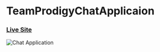 # TeamProdigyChatApplicaion

### [Live Site](https://team-prodigy-chat.netlify.app/)

![Chat Application](https://i.ibb.co/vDhx8Md/Whats-App-Image-2021-01-26-at-02-01-43.jpg)

